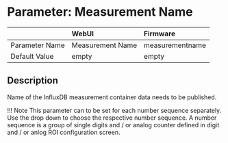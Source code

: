 # Parameter: Measurement Name

|                   | WebUI               | Firmware
|:---               |:---                 |:----
| Parameter Name    | Measurement Name    | measurementname
| Default Value     | empty               | empty


## Description

Name of the InfluxDB measurement container data needs to be published.


!!! Note
    This parameter can to be set for each number sequence separately.
    Use the drop down to choose the respective number sequence. 
    A number sequence is a group of single digits and / or analog counter defined in digit and / or anlog ROI configuration screen.
